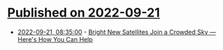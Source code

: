 # [Published on 2022-09-21](index.md)

* [2022-09-21, 08:35:00](https://soylentnews.org/article.pl?sid=22/09/20/1227235&from=rss) - [Bright New Satellites Join a Crowded Sky — Here's How You Can Help](https://soylentnews.org/article.pl?sid=22/09/20/1227235&from=rss)
